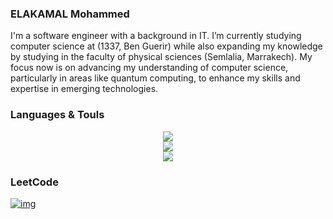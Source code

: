 ### ELAKAMAL Mohammed

I'm a software engineer with a background in IT. I’m currently studying computer science at (1337, Ben Guerir) while also expanding my knowledge by studying in the faculty of physical sciences (Semlalia, Marrakech). My focus now is on advancing my understanding of computer science, particularly in areas like quantum computing, to enhance my skills and expertise in emerging technologies.



### Languages & Touls

<div align="center">
    <img src="https://skillicons.dev/icons?i=linux,ubuntu,debian,docker,nginx,bash,vim," />
</div>
<div align="center">
    <img src="https://skillicons.dev/icons?i=py,django,c,cpp,git,github,vscode,pr,"/>
</div>
<div align="center">
    <img src="https://skillicons.dev/icons?i=html,css,bootstrap,tailwind,js,react,postman," />
</div>

### LeetCode
[![img](https://leetcard.jacoblin.cool/moelkama?theme=dark&font=Changa)](https://leetcode.com/u/moelkama/)
